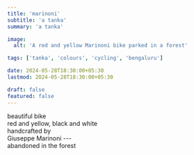 ```yaml
---
title: 'marinoni'
subtitle: 'a tanka'
summary: 'a tanka'

image:
  alt: 'A red and yellow Marinoni bike parked in a forest'

tags: ['tanka', 'colours', 'cycling', 'bengaluru']

date: 2024-05-28T18:30:00+05:30
lastmod: 2024-05-28T18:30:00+05:30

draft: false
featured: false
---
```


beautiful bike  
red and yellow, black and white  
handcrafted by   
Giuseppe Marinoni ---  
abandoned in the forest  
